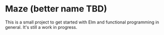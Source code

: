 # Maze (better name TBD)
This is a small project to get started with Elm and functional programming in general. It's still a work in progress.
